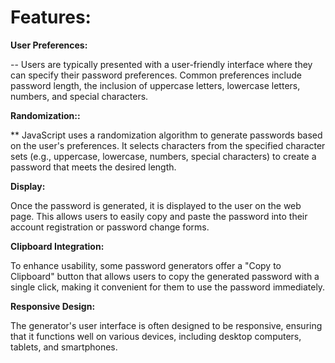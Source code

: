 # Features:

**User Preferences:**

-- Users are typically presented with a user-friendly interface where they can specify their password preferences. Common preferences include password length, the inclusion of uppercase letters, lowercase letters, numbers, and special characters.

**Randomization::**

** JavaScript uses a randomization algorithm to generate passwords based on the user's preferences. It selects characters from the specified character sets (e.g., uppercase, lowercase, numbers, special characters) to create a password that meets the desired length.

**Display:**

Once the password is generated, it is displayed to the user on the web page. This allows users to easily copy and paste the password into their account registration or password change forms.

**Clipboard Integration:**

To enhance usability, some password generators offer a "Copy to Clipboard" button that allows users to copy the generated password with a single click, making it convenient for them to use the password immediately.

**Responsive Design:**

The generator's user interface is often designed to be responsive, ensuring that it functions well on various devices, including desktop computers, tablets, and smartphones.
